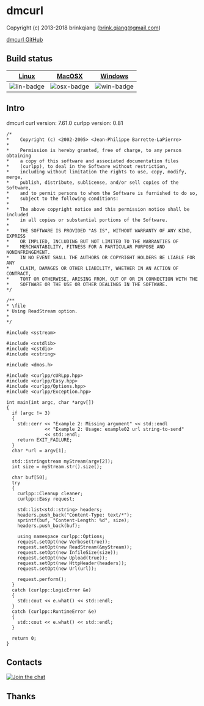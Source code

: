 # dmcurl

Copyright (c) 2013-2018 brinkqiang (brink.qiang@gmail.com)

[dmcurl GitHub](https://github.com/brinkqiang/dmcurl)

## Build status
| [Linux][lin-link] | [MacOSX][osx-link] | [Windows][win-link] |
| :---------------: | :----------------: | :-----------------: |
| ![lin-badge]      | ![osx-badge]       | ![win-badge]        |

[lin-badge]: https://travis-ci.org/brinkqiang/dmcurl.svg?branch=master "Travis build status"
[lin-link]:  https://travis-ci.org/brinkqiang/dmcurl "Travis build status"
[osx-badge]: https://travis-ci.org/brinkqiang/dmcurl.svg?branch=master "Travis build status"
[osx-link]:  https://travis-ci.org/brinkqiang/dmcurl "Travis build status"
[win-badge]: https://ci.appveyor.com/api/projects/status/github/brinkqiang/dmcurl?branch=master&svg=true "AppVeyor build status"
[win-link]:  https://ci.appveyor.com/project/brinkqiang/dmcurl "AppVeyor build status"

## Intro
dmcurl
curl version: 7.61.0
curlpp version: 0.81
```
/*
*    Copyright (c) <2002-2005> <Jean-Philippe Barrette-LaPierre>
*    
*    Permission is hereby granted, free of charge, to any person obtaining
*    a copy of this software and associated documentation files 
*    (curlpp), to deal in the Software without restriction, 
*    including without limitation the rights to use, copy, modify, merge,
*    publish, distribute, sublicense, and/or sell copies of the Software,
*    and to permit persons to whom the Software is furnished to do so, 
*    subject to the following conditions:
*    
*    The above copyright notice and this permission notice shall be included
*    in all copies or substantial portions of the Software.
*    
*    THE SOFTWARE IS PROVIDED "AS IS", WITHOUT WARRANTY OF ANY KIND, EXPRESS
*    OR IMPLIED, INCLUDING BUT NOT LIMITED TO THE WARRANTIES OF
*    MERCHANTABILITY, FITNESS FOR A PARTICULAR PURPOSE AND NONINFRINGEMENT. 
*    IN NO EVENT SHALL THE AUTHORS OR COPYRIGHT HOLDERS BE LIABLE FOR ANY 
*    CLAIM, DAMAGES OR OTHER LIABILITY, WHETHER IN AN ACTION OF CONTRACT, 
*    TORT OR OTHERWISE, ARISING FROM, OUT OF OR IN CONNECTION WITH THE
*    SOFTWARE OR THE USE OR OTHER DEALINGS IN THE SOFTWARE.
*/

/**
* \file
* Using ReadStream option.
* 
*/

#include <sstream>

#include <cstdlib>
#include <cstdio>
#include <cstring>

#include <dmos.h>

#include <curlpp/cURLpp.hpp>
#include <curlpp/Easy.hpp>
#include <curlpp/Options.hpp>
#include <curlpp/Exception.hpp>

int main(int argc, char *argv[])
{
  if (argc != 3)
  {
    std::cerr << "Example 2: Missing argument" << std::endl
              << "Example 2: Usage: example02 url string-to-send"
              << std::endl;
    return EXIT_FAILURE;
  }
  char *url = argv[1];

  std::istringstream myStream(argv[2]);
  int size = myStream.str().size();

  char buf[50];
  try
  {
    curlpp::Cleanup cleaner;
    curlpp::Easy request;

    std::list<std::string> headers;
    headers.push_back("Content-Type: text/*");
    sprintf(buf, "Content-Length: %d", size);
    headers.push_back(buf);

    using namespace curlpp::Options;
    request.setOpt(new Verbose(true));
    request.setOpt(new ReadStream(&myStream));
    request.setOpt(new InfileSize(size));
    request.setOpt(new Upload(true));
    request.setOpt(new HttpHeader(headers));
    request.setOpt(new Url(url));

    request.perform();
  }
  catch (curlpp::LogicError &e)
  {
    std::cout << e.what() << std::endl;
  }
  catch (curlpp::RuntimeError &e)
  {
    std::cout << e.what() << std::endl;
  }

  return 0;
}
```
## Contacts
[![Join the chat](https://badges.gitter.im/brinkqiang/dmcurl/Lobby.svg)](https://gitter.im/brinkqiang/dmcurl)

## Thanks
